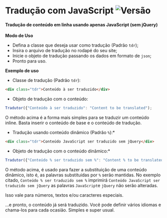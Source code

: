 # Tradução com JavaScript ![Versão](https://img.shields.io/badge/Versão-1.0.4-green.svg)

#### Tradução de conteúdo em linha usando apenas JavaScript (sem jQuery)

**Modo de Uso**
* Defina a classe que deseja usar como tradução (Padrão `tdr`);
* Insira o arquivo de tradução no rodapé do seu site;
* Inicie o objeto de tradução passando os dados em formato de `json`;
* Pronto para uso.

**Exemplo de uso**
* Classe de tradução (Padrão `tdr`):
```html
<div class="tdr">Conteúdo à ser traduzido</div>
```
* Objeto de tradução com o conteúdo:
```javascript
Tradutor({"Conteúdo à ser traduzido": "Content to be translated");
```
O método acima é a forma mais simples para se traduzir um conteúdo inline.
Basta inserir o conteúdo de base e o conteúdo de tradução.

* Tradução usando conteúdo dinâmico (Padrão `%`):*
```html
<div class="tdr">Conteúdo JavaScript ser traduzido sem jQuery</div>
```
* Objeto de tradução com o conteúdo dinâmico:*
```javascript
Tradutor({"Conteúdo % ser traduzido sem %": "Content % to be translated without %");
```
O método acima, é usado para fazer a substituição de uma conteúdo dinâmico, isto é, as palavras substituidas por `%` serão mantidas.
No exemplo citado, `Conteúdo % ser traduzido sem %` imprimirá `Conteúdo JavaScript ser traduzido sem jQuery` as palavras `JavaScript`e `jQuery` não serão alteradas.

Isso vale para números, textos e/ou caracteres especiais.

...e pronto, o conteúdo já será traduzido. Você pode definir vários idiomas e chama-los para cada ocasião.
Simples e super usual.
